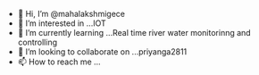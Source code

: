 - 👋 Hi, I’m @mahalakshmigece
- 👀 I’m interested in ...IOT
- 🌱 I’m currently learning ...Real time river water monitorinng and controlling
- 💞️ I’m looking to collaborate on ...priyanga2811
- 📫 How to reach me ...

<!---
mahalakshmigece/mahalakshmigece is a ✨ special ✨ repository because its `README.md` (this file) appears on your GitHub profile.
You can click the Preview link to take a look at your changes.
--->
